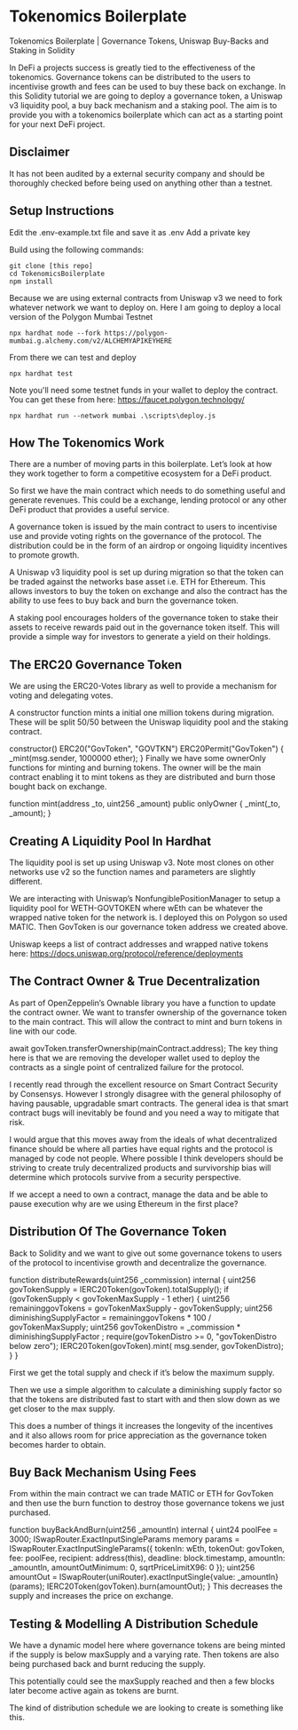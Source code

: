 # Tokenomics Boilerplate
Tokenomics Boilerplate | Governance Tokens, Uniswap Buy-Backs and Staking in Solidity

In DeFi a projects success is greatly tied to the effectiveness of the tokenomics. Governance tokens can be distributed to the users to incentivise growth and fees can be used to buy these back on exchange. In this Solidity tutorial we are going to deploy a governance token, a Uniswap v3 liquidity pool, a buy back mechanism and a staking pool. The aim is to provide you with a tokenomics boilerplate which can act as a starting point for your next DeFi project.


## Disclaimer
It has not been audited by a external security company and should be thoroughly checked before being used on anything other than a testnet.

## Setup Instructions
Edit the .env-example.txt file and save it as .env 
Add a private key

Build using the following commands:

```shell
git clone [this repo]
cd TokenomicsBoilerplate
npm install
```

Because we are using external contracts from Uniswap v3 we need to fork whatever network we want to deploy on. Here I am going to deploy a local version of the Polygon Mumbai Testnet

```shell
npx hardhat node --fork https://polygon-mumbai.g.alchemy.com/v2/ALCHEMYAPIKEYHERE
```

From there we can test and deploy

```shell
npx hardhat test
```

Note you'll need some testnet funds in your wallet to deploy the contract. You can get these from here: https://faucet.polygon.technology/

```shell
npx hardhat run --network mumbai .\scripts\deploy.js
```

## How The Tokenomics Work

There are a number of moving parts in this boilerplate. Let’s look at how they work together to form a competitive ecosystem for a DeFi product.

So first we have the main contract which needs to do something useful and generate revenues. This could be a exchange, lending protocol or any other DeFi product that provides a useful service.

A governance token is issued by the main contract to users to incentivise use and provide voting rights on the governance of the protocol. The distribution could be in the form of an airdrop or ongoing liquidity incentives to promote growth.

A Uniswap v3 liquidity pool is set up during migration so that the token can be traded against the networks base asset i.e. ETH for Ethereum. This allows investors to buy the token on exchange and also the contract has the ability to use fees to buy back and burn the governance token.

A staking pool encourages holders of the governance token to stake their assets to receive rewards paid out in the governance token itself. This will provide a simple way for investors to generate a yield on their holdings.

## The ERC20 Governance Token

We are using the ERC20-Votes library as well to provide a mechanism for voting and delegating votes.

A constructor function mints a initial one million tokens during migration. These will be split 50/50 between the Uniswap liquidity pool and the staking contract.

constructor() ERC20("GovToken", "GOVTKN") ERC20Permit("GovToken") {
  _mint(msg.sender, 1000000 ether);
}
Finally we have some ownerOnly functions for minting and burning tokens. The owner will be the main contract enabling it to mint tokens as they are distributed and burn those bought back on exchange.

function mint(address _to, uint256 _amount) public onlyOwner {
  _mint(_to, _amount);
}


## Creating A Liquidity Pool In Hardhat

The liquidity pool is set up using Uniswap v3. Note most clones on other networks use v2 so the function names and parameters are slightly different.

We are interacting with Uniswap’s NonfungiblePositionManager to setup a liquidity pool for WETH-GOVTOKEN where wEth can be whatever the wrapped native token for the network is. I deployed this on Polygon so used MATIC. Then GovToken is our governance token address we created above.

Uniswap keeps a list of contract addresses and wrapped native tokens here: https://docs.uniswap.org/protocol/reference/deployments

## The Contract Owner & True Decentralization

As part of OpenZeppelin’s Ownable library you have a function to update the contract owner. We want to transfer ownership of the governance token to the main contract. This will allow the contract to mint and burn tokens in line with our code.

await govToken.transferOwnership(mainContract.address);
The key thing here is that we are removing the developer wallet used to deploy the contracts as a single point of centralized failure for the protocol.

I recently read through the excellent resource on Smart Contract Security by Consensys. However I strongly disagree with the general philosophy of having pausable, upgradable smart contracts. The general idea is that smart contract bugs will inevitably be found and you need a way to mitigate that risk.

I would argue that this moves away from the ideals of what decentralized finance should be where all parties have equal rights and the protocol is managed by code not people. Where possible I think developers should be striving to create truly decentralized products and survivorship bias will determine which protocols survive from a security perspective.

If we accept a need to own a contract, manage the data and be able to pause execution why are we using Ethereum in the first place?

## Distribution Of The Governance Token

Back to Solidity and we want to give out some governance tokens to users of the protocol to incentivise growth and decentralize the governance.

function distributeRewards(uint256 _commission) internal {
  uint256 govTokenSupply = IERC20Token(govToken).totalSupply();
  if (govTokenSupply < govTokenMaxSupply - 1 ether) {
    uint256 remaininggovTokens = govTokenMaxSupply - govTokenSupply;
    uint256 diminishingSupplyFactor =  remaininggovTokens * 100 / govTokenMaxSupply;
    uint256 govTokenDistro = _commission * diminishingSupplyFactor ;
    require(govTokenDistro >= 0, "govTokenDistro below zero");
    IERC20Token(govToken).mint( msg.sender, govTokenDistro);
  }
}

First we get the total supply and check if it’s below the maximum supply.

Then we use a simple algorithm to calculate a diminishing supply factor so that the tokens are distributed fast to start with and then slow down as we get closer to the max supply.

This does a number of things it increases the longevity of the incentives and it also allows room for price appreciation as the governance token becomes harder to obtain.

## Buy Back Mechanism Using Fees

From within the main contract we can trade MATIC or ETH for GovToken and then use the burn function to destroy those governance tokens we just purchased.

function buyBackAndBurn(uint256 _amountIn) internal {
  uint24 poolFee = 3000;
  ISwapRouter.ExactInputSingleParams memory params =
    ISwapRouter.ExactInputSingleParams({
      tokenIn: wEth,
      tokenOut: govToken,
      fee: poolFee,
      recipient: address(this),
      deadline: block.timestamp,
      amountIn: _amountIn,
      amountOutMinimum: 0,
      sqrtPriceLimitX96: 0
    });
  uint256 amountOut = ISwapRouter(uniRouter).exactInputSingle{value: _amountIn}(params);
  IERC20Token(govToken).burn(amountOut);
}
This decreases the supply and increases the price on exchange.

## Testing & Modelling A Distribution Schedule

We have a dynamic model here where governance tokens are being minted if the supply is below maxSupply and a varying rate. Then tokens are also being purchased back and burnt reducing the supply.

This potentially could see the maxSupply reached and then a few blocks later become active again as tokens are burnt.

The kind of distribution schedule we are looking to create is something like this.


